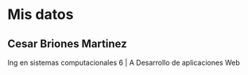 # Mis datos
## Cesar Briones Martinez
Ing en sistemas computacionales
6 | A
Desarrollo de aplicaciones Web
